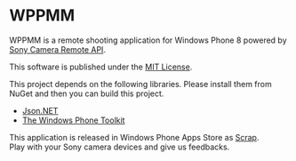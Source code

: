 WPPMM
=====
WPPMM is a remote shooting application for Windows Phone 8 powered by [Sony Camera Remote API](http://developer.sony.com/develop/cameras/).

This software is published under the [MIT License](http://opensource.org/licenses/mit-license.php).

This project depends on the following libraries.
Please install them from NuGet and then you can build this project.
- [Json.NET](https://github.com/JamesNK/Newtonsoft.Json)
- [The Windows Phone Toolkit](http://phone.codeplex.com/)

This application is released in Windows Phone Apps Store as [Scrap](http://www.windowsphone.com/en-us/store/app/scrap/896b0e1b-2c1a-40e4-9c55-09050e3860dc).  
Play with your Sony camera devices and give us feedbacks.

